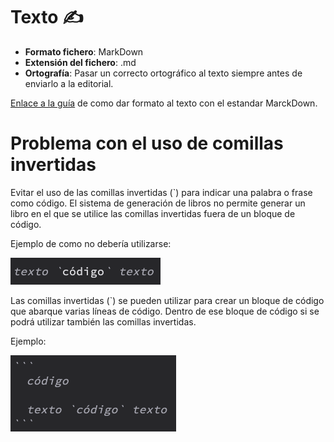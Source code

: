 # Texto ✍️
- **Formato fichero**: MarkDown
- **Extensión del fichero**: .md
- **Ortografía**: Pasar un correcto ortográfico al texto siempre antes de enviarlo a la editorial.

[Enlace a la guía](./guia-markdown.md) de como dar formato al texto con el estandar MarckDown.

# Problema con el uso de comillas invertidas

Evitar el uso de las comillas invertidas (`) para indicar una palabra o
frase como código. El sistema de generación de libros no permite generar
un libro en el que se utilice las comillas invertidas fuera de un bloque
de código.

Ejemplo de como no debería utilizarse:

![image](../statics/example-1.png)

Las comillas invertidas (`) se pueden utilizar para crear un bloque de
código que abarque varias líneas de código. Dentro de ese bloque de código
si se podrá utilizar también las comillas invertidas.

Ejemplo:

![image](../statics/example-2.png)